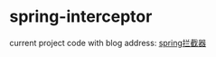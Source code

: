 # spring-interceptor

current project code with blog address: [spring拦截器](http://www.qxf101.ltd/2022/07/09/_20220709/)
